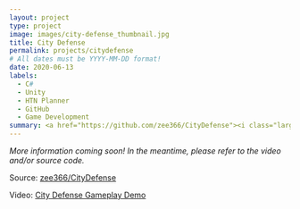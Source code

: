 ```yaml
---
layout: project
type: project
image: images/city-defense_thumbnail.jpg
title: City Defense
permalink: projects/citydefense
# All dates must be YYYY-MM-DD format!
date: 2020-06-13
labels:
  - C#
  - Unity
  - HTN Planner
  - GitHub
  - Game Development
summary: <a href="https://github.com/zee366/CityDefense"><i class="large github icon "></i></a><a href="https://www.youtube.com/watch?v=AyalH6pdn0c"><i class="large youtube icon "></i></a>A 3D real-time strategy game where you're tasked with defending a city from civil unrest.
---
```

*More information coming soon! In the meantime, please refer to the video and/or source code.*  

Source: <a href="https://github.com/zee366/CityDefense"><i class="large github icon"></i>zee366/CityDefense</a>  

Video: <a href="https://www.youtube.com/watch?v=AyalH6pdn0c"><i class="large youtube icon "></i>City Defense Gameplay Demo</a>